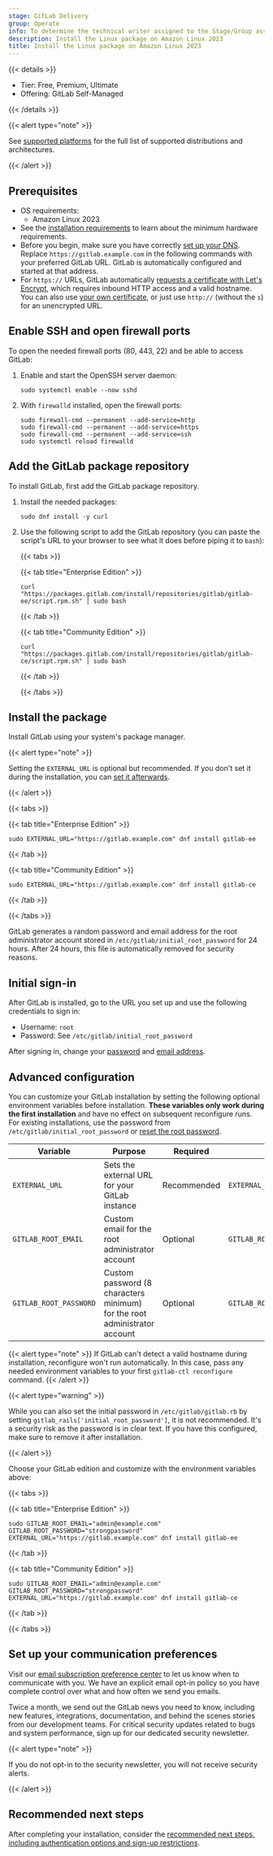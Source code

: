 ```yaml
---
stage: GitLab Delivery
group: Operate
info: To determine the technical writer assigned to the Stage/Group associated with this page, see https://handbook.gitlab.com/handbook/product/ux/technical-writing/#assignments
description: Install the Linux package on Amazon Linux 2023
title: Install the Linux package on Amazon Linux 2023
---
```


{{< details >}}

- Tier: Free, Premium, Ultimate
- Offering: GitLab Self-Managed

{{< /details >}}

{{< alert type="note" >}}

See [supported platforms](_index.md#supported-platforms) for the full list of
supported distributions and architectures.

{{< /alert >}}

## Prerequisites

- OS requirements:
  - Amazon Linux 2023
- See the [installation requirements](../requirements.md) to learn about the
  minimum hardware requirements.
- Before you begin, make sure you have correctly
  [set up your DNS](https://docs.gitlab.com/omnibus/settings/dns).
  Replace `https://gitlab.example.com` in the following commands with your
  preferred GitLab URL. GitLab is automatically configured and started at that address.
- For `https://` URLs, GitLab automatically
  [requests a certificate with Let's Encrypt](https://docs.gitlab.com/omnibus/settings/ssl/#enable-the-lets-encrypt-integration),
  which requires inbound HTTP access and a valid hostname. You can also use
  [your own certificate](https://docs.gitlab.com/omnibus/settings/ssl/#configure-https-manually),
  or just use `http://` (without the `s`) for an unencrypted URL.

## Enable SSH and open firewall ports

To open the needed firewall ports (80, 443, 22) and be able to access GitLab:

1. Enable and start the OpenSSH server daemon:

   ```shell
   sudo systemctl enable --now sshd
   ```

1. With `firewalld` installed, open the firewall ports:

   ```shell
   sudo firewall-cmd --permanent --add-service=http
   sudo firewall-cmd --permanent --add-service=https
   sudo firewall-cmd --permanent --add-service=ssh
   sudo systemctl reload firewalld
   ```

## Add the GitLab package repository

To install GitLab, first add the GitLab package repository.

1. Install the needed packages:

   ```shell
   sudo dnf install -y curl
   ```

1. Use the following script to add the GitLab repository (you can paste the
   script's URL to your browser to see what it does before piping it to
   `bash`):

   {{< tabs >}}

   {{< tab title="Enterprise Edition" >}}

   ```shell
   curl "https://packages.gitlab.com/install/repositories/gitlab/gitlab-ee/script.rpm.sh" | sudo bash
   ```

   {{< /tab >}}

   {{< tab title="Community Edition" >}}

   ```shell
   curl "https://packages.gitlab.com/install/repositories/gitlab/gitlab-ce/script.rpm.sh" | sudo bash
   ```

   {{< /tab >}}

   {{< /tabs >}}

## Install the package

Install GitLab using your system's package manager.

{{< alert type="note" >}}

Setting the `EXTERNAL_URL` is optional but recommended.
If you don't set it during the installation, you can
[set it afterwards](https://docs.gitlab.com/omnibus/settings/configuration/#configure-the-external-url-for-gitlab).

{{< /alert >}}

{{< tabs >}}

{{< tab title="Enterprise Edition" >}}

```shell
sudo EXTERNAL_URL="https://gitlab.example.com" dnf install gitlab-ee
```

{{< /tab >}}

{{< tab title="Community Edition" >}}

```shell
sudo EXTERNAL_URL="https://gitlab.example.com" dnf install gitlab-ce
```

{{< /tab >}}

{{< /tabs >}}

GitLab generates a random password and email address for the root
administrator account stored in `/etc/gitlab/initial_root_password` for 24 hours.
After 24 hours, this file is automatically removed for security reasons.

## Initial sign-in

After GitLab is installed, go to the URL you set up
and use the following credentials to sign in:

- Username: `root`
- Password: See `/etc/gitlab/initial_root_password`

After signing in, change your [password](../../user/profile/user_passwords.md#change-your-password)
and [email address](../../user/profile/_index.md#add-emails-to-your-user-profile).

## Advanced configuration

You can customize your GitLab installation by setting the following optional
environment variables before installation. **These variables only work during the first
installation** and have no effect on subsequent reconfigure runs. For existing
installations, use the password from `/etc/gitlab/initial_root_password` or
[reset the root password](../../security/reset_user_password.md).

| Variable | Purpose | Required | Example |
|----------|---------|----------|---------|
| `EXTERNAL_URL` | Sets the external URL for your GitLab instance | Recommended | `EXTERNAL_URL="https://gitlab.example.com"` |
| `GITLAB_ROOT_EMAIL` | Custom email for the root administrator account | Optional | `GITLAB_ROOT_EMAIL="admin@example.com"` |
| `GITLAB_ROOT_PASSWORD` | Custom password (8 characters minimum) for the root administrator account | Optional | `GITLAB_ROOT_PASSWORD="strongpassword"` |

{{< alert type="note" >}}
If GitLab can't detect a valid hostname during installation, reconfigure won't run automatically. In this case, pass any needed environment variables to your first `gitlab-ctl reconfigure` command.
{{< /alert >}}

{{< alert type="warning" >}}

While you can also set the initial password in `/etc/gitlab/gitlab.rb` by setting
`gitlab_rails['initial_root_password']`, it is not recommended.
It's a security risk as the password is in clear text. If you have this configured,
make sure to remove it after installation.

{{< /alert >}}

Choose your GitLab edition and customize with the environment variables above:

{{< tabs >}}

{{< tab title="Enterprise Edition" >}}

```shell
sudo GITLAB_ROOT_EMAIL="admin@example.com" GITLAB_ROOT_PASSWORD="strongpassword" EXTERNAL_URL="https://gitlab.example.com" dnf install gitlab-ee
```

{{< /tab >}}

{{< tab title="Community Edition" >}}

```shell
sudo GITLAB_ROOT_EMAIL="admin@example.com" GITLAB_ROOT_PASSWORD="strongpassword" EXTERNAL_URL="https://gitlab.example.com" dnf install gitlab-ce
```

{{< /tab >}}

{{< /tabs >}}

## Set up your communication preferences

Visit our [email subscription preference center](https://about.gitlab.com/company/preference-center/)
to let us know when to communicate with you. We have an explicit email opt-in
policy so you have complete control over what and how often we send you emails.

Twice a month, we send out the GitLab news you need to know, including new
features, integrations, documentation, and behind the scenes stories from our development teams.
For critical security updates related to bugs and system performance, sign up
for our dedicated security newsletter.

{{< alert type="note" >}}

If you do not opt-in to the security newsletter, you will not receive security alerts.

{{< /alert >}}

## Recommended next steps

After completing your installation, consider the
[recommended next steps, including authentication options and sign-up restrictions](../next_steps.md).
